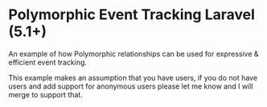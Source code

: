 # Polymorphic Event Tracking Laravel (5.1+)
An example of how Polymorphic relationships can be used for expressive & efficient event tracking.

This example makes an assumption that you have users, if you do not have users and add support for anonymous users please let me know and I will merge to support that.
